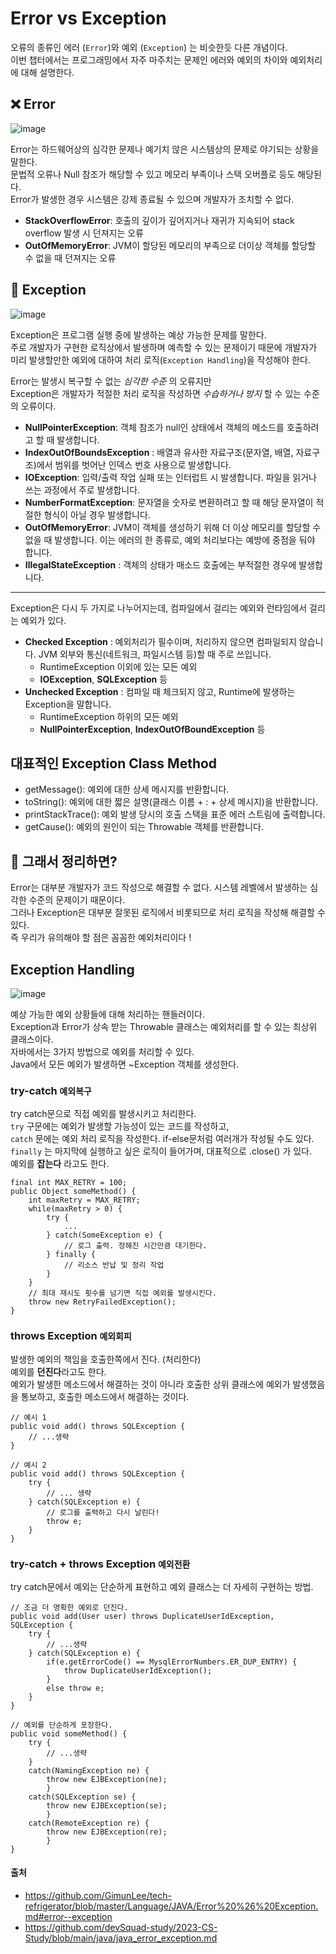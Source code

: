 # Error vs Exception 

오류의 종류인 에러 (`Error`)와 예외 (`Exception`) 는 비슷한듯 다른 개념이다. <br>
이번 챕터에서는 프로그래밍에서 자주 마주치는 문제인 에러와 예외의 차이와 예외처리에 대해 설명한다. <br>

## ❌ Error 

![image](https://github.com/dlrkdus/CS_STUDY/assets/99721126/df2fd711-e519-43b1-be60-bee288ca617d)


Error는 하드웨어상의 심각한 문제나 예기치 않은 시스템상의 문제로 야기되는 상황을 말한다. <br>
문법적 오류나 Null 참조가 해당할 수 있고 메모리 부족이나 스택 오버플로 등도 해당된다. <br>
Error가 발생한 경우 시스템은 강제 종료될 수 있으며 개발자가 조치할 수 없다. <br>

- **StackOverflowError**: 호출의 깊이가 깊어지거나 재귀가 지속되어 stack overflow 발생 시 던져지는 오류
- **OutOfMemoryError**: JVM이 할당된 메모리의 부족으로 더이상 객체를 할당할 수 없을 때 던져지는 오류

## 🚫 Exception

![image](https://github.com/dlrkdus/CS_STUDY/assets/99721126/f1f0b796-0260-4d1a-8254-ac54a6e7316f)


Exception은 프로그램 실행 중에 발생하는 예상 가능한 문제를 말한다. <br>
주로 개발자가 구현한 로직상에서 발생하며 예측할 수 있는 문제이기 때문에 개발자가 미리 발생할만한 예외에 대하여 처리 로직(`Exception Handling`)을 작성해야 한다. <br>

Error는 발생시 복구할 수 없는 _심각한 수준_ 의 오류지만 <br>
Exception은 개발자가 적절한 처리 로직을 작성하면 _수습하거나 방지_ 할 수 있는 수준의 오류이다. <br>

- **NullPointerException**: 객체 참조가 null인 상태에서 객체의 메소드를 호출하려고 할 때 발생합니다.
- **IndexOutOfBoundsException** : 배열과 유사한 자료구조(문자열, 배열, 자료구조)에서 범위를 벗어난 인덱스 번호 사용으로 발생합니다.
- **IOException**: 입력/출력 작업 실패 또는 인터럽트 시 발생합니다. 파일을 읽거나 쓰는 과정에서 주로 발생합니다.
- **NumberFormatException**: 문자열을 숫자로 변환하려고 할 때 해당 문자열이 적절한 형식이 아닐 경우 발생합니다.
- **OutOfMemoryError**: JVM이 객체를 생성하기 위해 더 이상 메모리를 할당할 수 없을 때 발생합니다. 이는 에러의 한 종류로, 예외 처리보다는 예방에 중점을 둬야 합니다.
- **IllegalStateException** : 객체의 상태가 매소드 호출에는 부적절한 경우에 발생합니다.
<hr>

Exception은 다시 두 가지로 나누어지는데, 컴파일에서 걸리는 예외와 런타임에서 걸리는 예외가 있다. <br>

- **Checked Exception** : 예외처리가 필수이며, 처리하지 않으면 컴파일되지 않습니다. JVM 외부와 통신(네트워크, 파일시스템 등)할 때 주로 쓰입니다.
  - RuntimeException 이외에 있는 모든 예외
  - **IOException**, **SQLException** 등
- **Unchecked Exception** : 컴파일 때 체크되지 않고, Runtime에 발생하는 Exception을 말합니다.
  - RuntimeException 하위의 모든 예외
  - **NullPointerException**, **IndexOutOfBoundException** 등
 
## 대표적인 Exception Class Method

- getMessage(): 예외에 대한 상세 메시지를 반환합니다.
- toString(): 예외에 대한 짧은 설명(클래스 이름 + : + 상세 메시지)을 반환합니다.
- printStackTrace(): 예외 발생 당시의 호출 스택을 표준 에러 스트림에 출력합니다.
- getCause(): 예외의 원인이 되는 Throwable 객체를 반환합니다.
 
## 🤔 그래서 정리하면?

Error는 대부분 개발자가 코드 작성으로 해결할 수 없다. 시스템 레벨에서 발생하는 심각한 수준의 문제이기 때문이다. <br>
그러나 Exception은 대부분 잘못된 로직에서 비롯되므로 처리 로직을 작성해 해결할 수 있다. <br>
즉 우리가 유의해야 할 점은 꼼꼼한 예외처리이다 ! 

## Exception Handling 

![image](https://github.com/dlrkdus/CS_STUDY/assets/99721126/7539235a-8fa4-4e95-8b09-462da27431cc)


예상 가능한 예외 상황들에 대해 처리하는 핸들러이다. <br>
Exception과 Error가 상속 받는 Throwable 클래스는 예외처리를 할 수 있는 최상위 클래스이다. <br>
자바에서는 3가지 방법으로 예외를 처리할 수 있다. <br>
Java에서 모든 예외가 발생하면 ~Exception 객체를 생성한다. <br>

### try-catch `예외복구`

try catch문으로 직접 예외를 발생시키고 처리한다. <br>
`try` 구문에는 예외가 발생할 가능성이 있는 코드를 작성하고, <br>
`catch` 문에는 예외 처리 로직을 작성한다. if-else문처럼 여러개가 작성될 수도 있다. <br>
`finally` 는 마지막에 실행하고 싶은 로직이 들어가며, 대표적으로 .close() 가 있다. <br>
예외를 **잡는다** 라고도 한다. <br>

```
final int MAX_RETRY = 100;
public Object someMethod() {
    int maxRetry = MAX_RETRY;
    while(maxRetry > 0) {
        try {
            ...
        } catch(SomeException e) {
            // 로그 출력. 정해진 시간만큼 대기한다.
        } finally {
            // 리소스 반납 및 정리 작업
        }
    }
    // 최대 재시도 횟수를 넘기면 직접 예외를 발생시킨다.
    throw new RetryFailedException();
}
```

### throws Exception `예외회피`

발생한 예외의 책임을 호출한쪽에서 진다. (처리한다) <br>
예외를 **던진다**라고도 한다. <br>
예외가 발생한 메소드에서 해결하는 것이 아니라 호출한 상위 클래스에 예외가 발생했음을 통보하고, 호출한 메소드에서 해결하는 것이다. <br>


```
// 예시 1
public void add() throws SQLException {
    // ...생략
}

// 예시 2 
public void add() throws SQLException {
    try {
        // ... 생략
    } catch(SQLException e) {
        // 로그를 출력하고 다시 날린다!
        throw e;
    }
}
```

### try-catch + throws Exception `예외전환`

try catch문에서 예외는 단순하게 표현하고 예외 클래스는 더 자세히 구현하는 방법. 

```
// 조금 더 명확한 예외로 던진다.
public void add(User user) throws DuplicateUserIdException, SQLException {
    try {
        // ...생략
    } catch(SQLException e) {
        if(e.getErrorCode() == MysqlErrorNumbers.ER_DUP_ENTRY) {
            throw DuplicateUserIdException();
        }
        else throw e;
    }
}

// 예외를 단순하게 포장한다.
public void someMethod() {
    try {
        // ...생략
    }
    catch(NamingException ne) {
        throw new EJBException(ne);
        }
    catch(SQLException se) {
        throw new EJBException(se);
        }
    catch(RemoteException re) {
        throw new EJBException(re);
        }
}
```


#### 출처
- https://github.com/GimunLee/tech-refrigerator/blob/master/Language/JAVA/Error%20%26%20Exception.md#error--exception
- https://github.com/devSquad-study/2023-CS-Study/blob/main/java/java_error_exception.md








 





